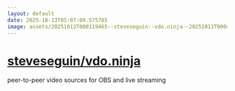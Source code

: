 ```yaml
---
layout: default
date: 2025-10-13T05:07:09.575785
image: assets/20251013T000119465--steveseguin--vdo.ninja--20251013T000441661--cropped.png
---
```


# [steveseguin/vdo.ninja](https://github.com/steveseguin/vdo.ninja)

peer-to-peer video sources for OBS and live streaming
